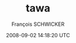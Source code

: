 ---
title: 'tawa'
posts: 2
hash: 'uETO3U6J'
author: 'François SCHWICKER'
date: 2008-09-02 14:18:20 UTC
sources:
  - https://tokipona.yahoogroups.narkive.com/uETO3U6J
---